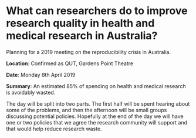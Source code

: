 # What can researchers do to improve research quality in health and medical research in Australia?
Planning for a 2019 meeting on the reproducibility crisis in Australia.

**Location**:
Confirmed as QUT, Gardens Point Theatre

**Date**:
Monday 8th April 2019

**Summary**: 
An estimated 85% of spending on health and medical research is avoidably wasted. 

The day will be split into two parts. The first half will be spent hearing about some of the problems, and then the afternoon will be small groups discussing potential policies. Hopefully at the end of the day we will have one or two policies that we agree the research community will support and that would help reduce research waste. 
